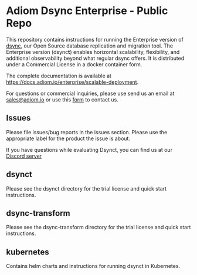 # Adiom Dsync Enterprise - Public Repo

This repository contains instructions for running the Enterprise version of [dsync](https://github.com/adiom-data/dsync/), our Open Source database replication and migration tool. The Enterprise version (dsync**t**) enables horizontal scalability, flexibility, and additional observability beyond what regular dsync offers. It is distributed under a Commercial License in a docker container form. 

The complete documentation is available at https://docs.adiom.io/enterprise/scalable-deployment.

For questions or commercial inquiries, please use send us an email at sales@adiom.io or use this [form](https://www.adiom.io/contact) to contact us.

## Issues
Please file issues/bug reports in the issues section. Please use the appropriate label for the product the issue is about.

If you have questions while evaluating Dsynct, you can find us at our [Discord server](https://discord.gg/r4xzVfMQeU)

## dsynct
Please see the dsynct directory for the trial license and quick start instructions.

## dsync-transform
Please see the dsync-transform directory for the trial license and quick start instructions.

## kubernetes
Contains helm charts and instructions for running dsynct in Kubernetes.
